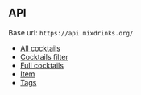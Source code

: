 ## API

Base url:
`https://api.mixdrinks.org/`

- [All cocktails](api/all_cocktails.md)
- [Cocktails filter](api/cocktails_filter.md)
- [Full cocktails](api/full_cocktails.md)
- [Item](api/item.md)
- [Tags](api/tags.md)
